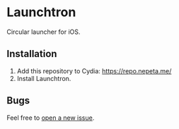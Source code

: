 # Launchtron

Circular launcher for iOS.

## Installation

1. Add this repository to Cydia: https://repo.nepeta.me/
2. Install Launchtron.

## Bugs

Feel free to [open a new issue](https://github.com/Nepeta/Launchtron/issues/new).